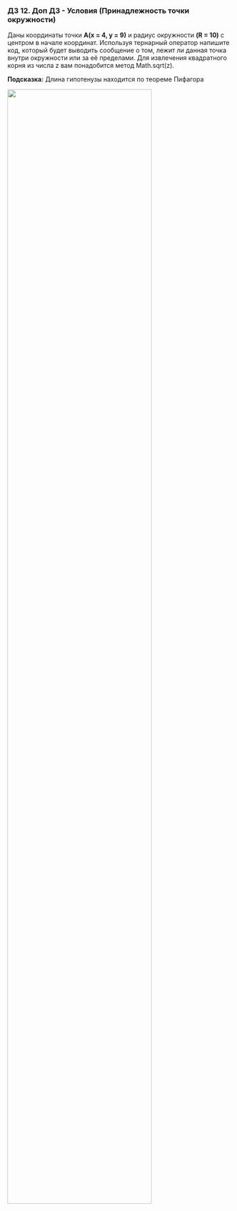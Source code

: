 ### ДЗ 12. Доп ДЗ - Условия (Принадлежность точки окружности)

Даны координаты точки **A(x = 4, y = 9)** и радиус окружности **(R = 10)** с центром в начале координат. Используя тернарный оператор напишите код, который будет выводить сообщение о том, лежит ли данная точка внутри окружности или за её пределами. Для извлечения квадратного корня из числа z вам понадобится метод Math.sqrt(z).

**Подсказка:** Длина гипотенузы находится по теореме Пифагора

<img  src="https://lms.ithillel.ua/uploads/images/1a9e735c7ce0307186fbefd7b3d28621.png" width="80%">
